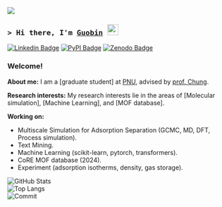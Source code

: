 ![](https://komarev.com/ghpvc/?username=sxm13)
### <samp>&gt; Hi there, I'm [Guobin](https://sxm13.github.io/GuobinZhao.github.io/) <img src="https://media.giphy.com/media/hvRJCLFzcasrR4ia7z/giphy.gif" width="25"> </samp>

[![Linkedin Badge](https://img.shields.io/badge/-LinkedIn-0e76a8?style=flat-square&logo=Linkedin&logoColor=white)](https://www.linkedin.com/in/guobin-zhao-427818256/)
[![PyPI Badge](https://img.shields.io/badge/PyPI-Guobin%20Zhao-3775A9?style=flat-square&logo=pypi&logoColor=white)](https://pypi.org/user/q342247760/)
[![Zenodo Badge](https://img.shields.io/badge/Zenodo-Guobin%20Zhao-FF6600?style=flat-square&logo=zenodo&logoColor=white)](https://zenodo.org/search?q=metadata.creators.person_or_org.name%3A%22ZHAO%2C%20GUOBIN%22&l=list&p=1&s=10&sort=bestmatch)
                                        
                                        
### Welcome! &nbsp;

**About me:** I am a [graduate student] at [PNU](https://pusan.ac.kr/kor/Main.do), advised by [prof. Chung](https://sites.google.com/view/mtap-lab/people/professor?authuser=0). 

**Research interests:** My research interests lie in the areas of [Molecular simulation], [Machine Learning], and [MOF database].      

                          
**Working on:** 
* Multiscale Simulation for Adsorption Separation (GCMC, MD, DFT, Process simulation).
* Text Mining.
* Machine Learning (scikit-learn, pytorch, transformers).
* CoRE MOF database (2024).                                     
* Experiment (adsorption isotherms, density, gas storage).                                                            
                       
![GitHub Stats](https://github-readme-stats.vercel.app/api?username=sxm13&show_icons=true&theme=radical)  
![Top Langs](https://github-readme-stats.vercel.app/api/top-langs/?username=sxm13&hide=java,html,css&theme=dracula)                                      
![Commit](https://github-profile-summary-cards.vercel.app/api/cards/profile-details?username=sxm13&theme=default)
